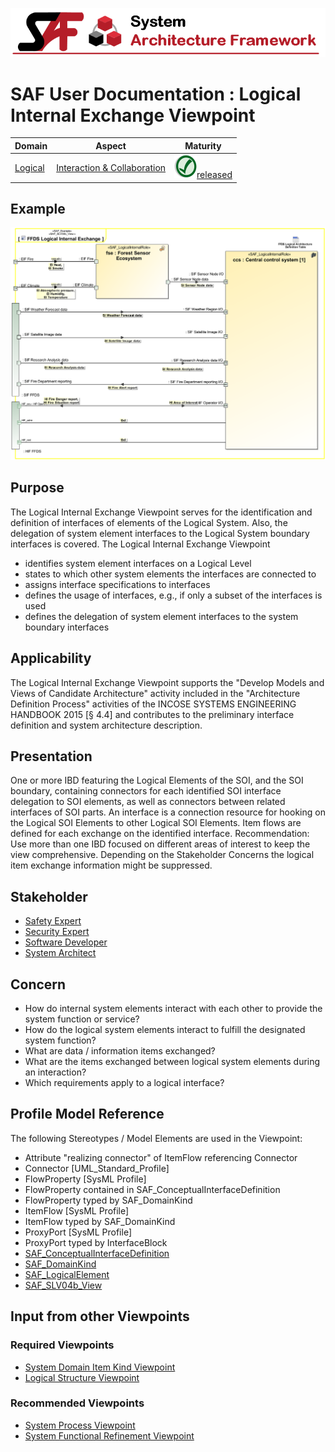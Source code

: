 ![System Architecture Framework](../diagrams/Banner_SAF.png)
# SAF User Documentation : Logical Internal Exchange Viewpoint
|**Domain**|**Aspect**|**Maturity**|
| --- | --- | --- |
|[Logical](../domains.md#Domain-Logical)|[Interaction & Collaboration](../aspects.md#Aspect-Interaction-&-Collaboration)|![Released](../diagrams/Symbol_confirmed.png )[released](../using-saf/maturity.md#released)|
## Example
![Logical-Internal-Exchange-Viewpoint-primary-example.svg](../diagrams/vp-examples/Logical-Internal-Exchange-Viewpoint-primary-example.svg)
## Purpose
The Logical Internal Exchange Viewpoint serves for the identification and definition of interfaces of elements of the Logical System. Also, the delegation of system element interfaces to the Logical System boundary interfaces is covered.
The Logical Internal Exchange Viewpoint
* identifies system element interfaces on a Logical Level
* states to which other system elements the interfaces are connected to
* assigns interface specifications to interfaces
* defines the usage of interfaces, e.g., if only a subset of the interfaces is used 
* defines the delegation of system element interfaces to the system boundary interfaces
## Applicability
The Logical Internal Exchange Viewpoint supports the "Develop Models and Views of Candidate Architecture" activity included in the "Architecture Definition Process" activities of the INCOSE SYSTEMS ENGINEERING HANDBOOK 2015 [§ 4.4] and contributes to the preliminary interface definition and system architecture description.
## Presentation
One or more IBD featuring the Logical Elements of the SOI, and the SOI boundary, containing connectors for each identified SOI interface delegation to SOI elements, as well as connectors between related interfaces of SOI parts. An interface is a connection resource for hooking on the Logical SOI Elements to other Logical SOI Elements. Item flows are defined for each exchange on the identified interface.  Recommendation: Use more than one IBD focused on different areas of interest to keep the view comprehensive. Depending on the Stakeholder Concerns the logical item exchange information might be suppressed.

## Stakeholder
* [Safety Expert](../stakeholders.md#Safety-Expert)
* [Security Expert](../stakeholders.md#Security-Expert)
* [Software Developer](../stakeholders.md#Software-Developer)
* [System Architect](../stakeholders.md#System-Architect)
## Concern
* How do internal system elements interact with each other to provide the system function or service?
* How do the logical system elements interact to fulfill the designated system function?
* What are data / information items exchanged?
* What are the items exchanged between logical system elements during an interaction?
* Which requirements apply to a logical interface?
## Profile Model Reference
The following Stereotypes / Model Elements are used in the Viewpoint:
* Attribute "realizing connector" of ItemFlow referencing Connector
* Connector [UML_Standard_Profile]
* FlowProperty [SysML Profile]
* FlowProperty contained in SAF_ConceptualInterfaceDefinition
* FlowProperty typed by SAF_DomainKind
* ItemFlow [SysML Profile]
* ItemFlow typed by SAF_DomainKind
* ProxyPort [SysML Profile]
* ProxyPort typed by InterfaceBlock
* [SAF_ConceptualInterfaceDefinition](../stereotypes.md#SAF_ConceptualInterfaceDefinition)
* [SAF_DomainKind](../stereotypes.md#SAF_DomainKind)
* [SAF_LogicalElement](../stereotypes.md#SAF_LogicalElement)
* [SAF_SLV04b_View](../stereotypes.md#SAF_SLV04b_View)
## Input from other Viewpoints
### Required Viewpoints
* [System Domain Item Kind Viewpoint](System-Domain-Item-Kind-Viewpoint.md)
* [Logical Structure Viewpoint](Logical-Structure-Viewpoint.md)
### Recommended Viewpoints
* [System Process Viewpoint](System-Process-Viewpoint.md)
* [System Functional Refinement Viewpoint](System-Functional-Refinement-Viewpoint.md)
